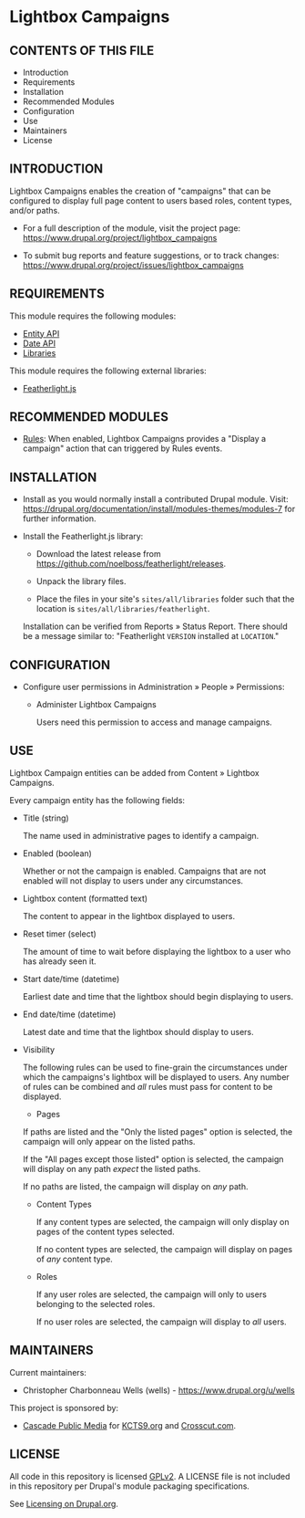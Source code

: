 Lightbox Campaigns
==================

CONTENTS OF THIS FILE
---------------------
   
 * Introduction
 * Requirements
 * Installation
 * Recommended Modules
 * Configuration
 * Use
 * Maintainers
 * License

INTRODUCTION
------------

Lightbox Campaigns enables the creation of "campaigns" that can be configured to
display full page content to users based roles, content types, and/or paths.

 * For a full description of the module, visit the project page:
   https://www.drupal.org/project/lightbox_campaigns
   
 * To submit bug reports and feature suggestions, or to track changes:
   https://www.drupal.org/project/issues/lightbox_campaigns

REQUIREMENTS
------------

This module requires the following modules:

 * [Entity API](https://drupal.org/project/entity)
 * [Date API](https://drupal.org/project/date)
 * [Libraries](https://drupal.org/project/libraries)

This module requires the following external libraries:

 * [Featherlight.js](https://noelboss.github.io/featherlight/)

RECOMMENDED MODULES
-------------------

 * [Rules](https://www.drupal.org/project/rules):
   When enabled, Lightbox Campaigns provides a "Display a campaign" action
   that can triggered by Rules events.

INSTALLATION
------------

 * Install as you would normally install a contributed Drupal module. Visit:
   https://drupal.org/documentation/install/modules-themes/modules-7
   for further information.
   
 * Install the Featherlight.js library:
 
   - Download the latest release from 
     https://github.com/noelboss/featherlight/releases.
     
   - Unpack the library files.
   
   - Place the files in your site's `sites/all/libraries` folder such that the
     location is `sites/all/libraries/featherlight`.
     
   Installation can be verified from Reports » Status Report. There should be a 
   message similar to: "Featherlight `VERSION` installed at `LOCATION`."

CONFIGURATION
-------------

 * Configure user permissions in Administration » People » Permissions:
   
   - Administer Lightbox Campaigns
   
     Users need this permission to access and manage campaigns.

USE
---

Lightbox Campaign entities can be added from Content » Lightbox Campaigns.

Every campaign entity has the following fields:

 * Title (string)
 
   The name used in administrative pages to identify a campaign.
 
 * Enabled (boolean)
 
   Whether or not the campaign is enabled. Campaigns that are not enabled will 
   not display to users under any circumstances.
   
 * Lightbox content (formatted text)
 
   The content to appear in the lightbox displayed to users.
   
 * Reset timer (select)
 
   The amount of time to wait before displaying the lightbox to a user who has
   already seen it.
   
 * Start date/time (datetime)
 
   Earliest date and time that the lightbox should begin displaying to users.
   
 * End date/time (datetime)
 
   Latest date and time that the lightbox should display to users.
   
 * Visibility
 
   The following rules can be used to fine-grain the circumstances under which
   the campaigns's lightbox will be displayed to users. Any number of rules can
   be combined and *all* rules must pass for content to be displayed.
   
    - Pages
  
     If paths are listed and the "Only the listed pages" option is selected,
     the campaign will only appear on the listed paths.
    
     If the "All pages except those listed" option is selected, the campaign
     will display on any path *expect* the listed paths.
    
     If no paths are listed, the campaign will display on *any* path.
 
   - Content Types
   
     If any content types are selected, the campaign will only display on pages 
     of the content types selected.
     
     If no content types are selected, the campaign will display on pages of 
     *any* content type.
     
   - Roles
      
     If any user roles are selected, the campaign will only to users belonging
     to the selected roles.
     
     If no user roles are selected, the campaign will display to *all* users.
      
MAINTAINERS
-----------

Current maintainers:
 * Christopher Charbonneau Wells (wells) - https://www.drupal.org/u/wells

This project is sponsored by:
 * [Cascade Public Media](https://www.drupal.org/cascade-public-media) for 
 [KCTS9.org](https://kcts9.org/) and [Crosscut.com](https://crosscut.com/).
 
LICENSE
-------

All code in this repository is licensed 
[GPLv2](http://www.gnu.org/licenses/gpl-2.0.html). A LICENSE file is not 
included in this repository per Drupal's module packaging specifications.

See [Licensing on Drupal.org](https://www.drupal.org/about/licensing).
